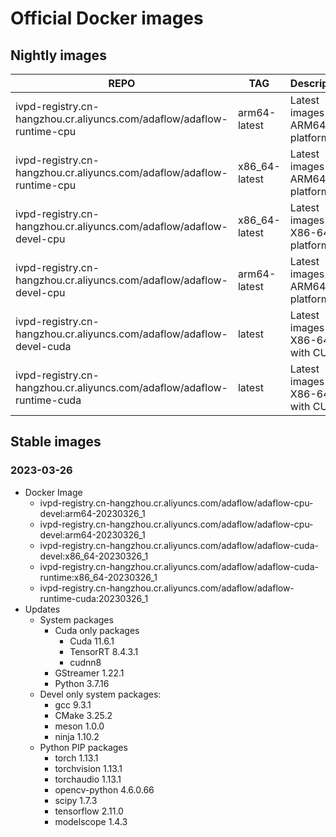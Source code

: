 # Official Docker images

## Nightly images 

| REPO                                                                   | TAG           | Description                        |
|------------------------------------------------------------------------|---------------|------------------------------------|
| ivpd-registry.cn-hangzhou.cr.aliyuncs.com/adaflow/adaflow-runtime-cpu  | arm64-latest  | Latest images for ARM64v8 platform |
| ivpd-registry.cn-hangzhou.cr.aliyuncs.com/adaflow/adaflow-runtime-cpu  | x86_64-latest | Latest images for ARM64v8 platform |
| ivpd-registry.cn-hangzhou.cr.aliyuncs.com/adaflow/adaflow-devel-cpu    | x86_64-latest | Latest images for X86-64 platform  |
| ivpd-registry.cn-hangzhou.cr.aliyuncs.com/adaflow/adaflow-devel-cpu    | arm64-latest  | Latest images for ARM64v8 platform |
| ivpd-registry.cn-hangzhou.cr.aliyuncs.com/adaflow/adaflow-devel-cuda   | latest        | Latest images for X86-64 with CUDA |
| ivpd-registry.cn-hangzhou.cr.aliyuncs.com/adaflow/adaflow-runtime-cuda | latest        | Latest images for X86-64 with CUDA |


## Stable images

### 2023-03-26

* Docker Image
    * ivpd-registry.cn-hangzhou.cr.aliyuncs.com/adaflow/adaflow-cpu-devel:arm64-20230326_1
    * ivpd-registry.cn-hangzhou.cr.aliyuncs.com/adaflow/adaflow-cpu-devel:arm64-20230326_1
    * ivpd-registry.cn-hangzhou.cr.aliyuncs.com/adaflow/adaflow-cuda-devel:x86_64-20230326_1
    * ivpd-registry.cn-hangzhou.cr.aliyuncs.com/adaflow/adaflow-cuda-runtime:x86_64-20230326_1
    * ivpd-registry.cn-hangzhou.cr.aliyuncs.com/adaflow/adaflow-runtime-cuda:20230326_1
* Updates
    * System packages
      * Cuda only packages
          * Cuda 11.6.1
          * TensorRT 8.4.3.1
          * cudnn8
      * GStreamer 1.22.1
      * Python 3.7.16
    * Devel only system packages:
        * gcc 9.3.1
        * CMake 3.25.2
        * meson 1.0.0
        * ninja 1.10.2
    * Python PIP packages
        * torch 1.13.1
        * torchvision 1.13.1
        * torchaudio 1.13.1
        * opencv-python 4.6.0.66
        * scipy 1.7.3
        * tensorflow 2.11.0
        * modelscope 1.4.3